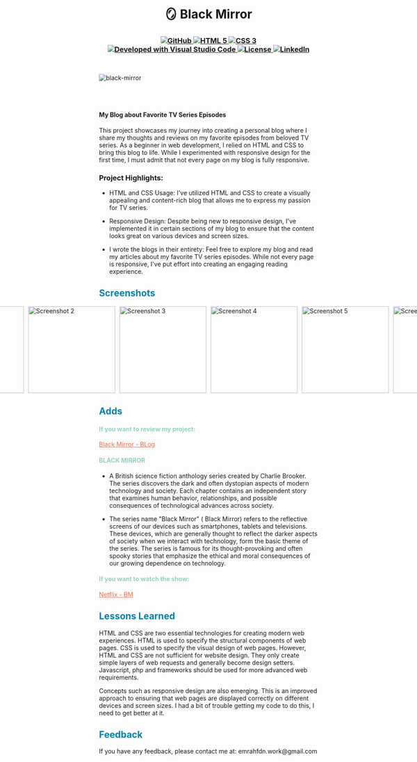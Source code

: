 

<h1 align="center">
<br>
🪞 Black Mirror
</h1>

<h3 align="center">
  <a class="header-badge" target="_blank" href="https://github.com/EmrahFidan">
    <img alt="GitHub" src="https://img.shields.io/badge/GitHub-white.svg?logo=github&style=social"/>
  </a>
  <a href="https://www.w3.org/TR/html52/" target="_blank">
  <img alt="HTML 5" src="https://img.shields.io/badge/HTML-5-orangered.svg"/>
</a>
<a href="https://www.w3.org/Style/CSS/" target="_blank">
  <img alt="CSS 3" src="https://img.shields.io/badge/CSS-3-darkblue.svg"/>
</a>
<a href="https://code.visualstudio.com/" target="_blank">
  <img alt="Developed with Visual Studio Code" src="https://img.shields.io/badge/Developed%20with-Visual%20Studio%20Code-purple"/>
</a>
  <a class="header-badge" target="_blank" href="https://github.com/EmrahFidan/blackMirrrorBlog/tree/main">
    <img alt="License" src="https://img.shields.io/github/license/PritamSarbajna/tourism-website?color=darkred"/>
  </a>
  <a class="header-badge" target="_blank" href="https://www.linkedin.com/in/emrah-fidann/" >
    <img alt="LinkedIn" src="https://img.shields.io/badge/LinkedIn-blue.svg?logo=linkedin&style=social"/>
  </a>
</h3>
<br>


![black-mirror](https://github.com/EmrahFidan/educationApp/assets/114583209/f4b6b9aa-6438-4d09-a42e-d83a380da3c7)


<br>
<br>

#### My Blog about Favorite TV Series Episodes

This project showcases my journey into creating a personal blog where I share my thoughts and reviews on my favorite episodes from beloved TV series. As a beginner in web development, I relied on HTML and CSS to bring this blog to life. While I experimented with responsive design for the first time, I must admit that not every page on my blog is fully responsive. 

### Project Highlights:

- HTML and CSS Usage: I've utilized HTML and CSS to create a visually appealing and content-rich blog that allows me to express my passion for TV series.

- Responsive Design: Despite being new to responsive design, I've implemented it in certain sections of my blog to ensure that the content looks great on various devices and screen sizes.
  
- I wrote the blogs in their entirety: Feel free to explore my blog and read my articles about my favorite TV series episodes. While not every page is responsive, I've put effort into creating an engaging reading experience.



<h2 style="color: #0081a7;"> Screenshots </h2>

<div style="display: flex; justify-content: center;">
    <img src="https://github.com/EmrahFidan/educationApp/assets/114583209/aca5c948-e167-4614-a64c-a650ac1859ca" alt="Screenshot 1" width="200" style="margin-right: 10px;" />
    <img src="https://github.com/EmrahFidan/educationApp/assets/114583209/2e28d661-4930-47b9-9006-04dedec7a8f4" alt="Screenshot 2" width="200" style="margin-right: 10px;" />
    <img src="https://github.com/EmrahFidan/educationApp/assets/114583209/3188f829-ed5b-4f06-927f-0953a8c9330a" alt="Screenshot 3" width="200" style="margin-right: 10px;" />
    <img src="https://github.com/EmrahFidan/educationApp/assets/114583209/82bfa70b-2e91-4c66-adb2-268041ed7c6d" alt="Screenshot 4" width="200" style="margin-right: 10px;" />
    <img src="https://github.com/EmrahFidan/educationApp/assets/114583209/5eda0582-c649-447c-9083-1700b8f972de" alt="Screenshot 5" width="200" style="margin-right: 10px;" />
    <img src="https://github.com/EmrahFidan/educationApp/assets/114583209/8b90b675-7923-492d-8843-16da51c65a04" alt="Screenshot 6" width="200" />

</div>

<h2 style="color: #0081a7;"> Adds</h2>

<h4 style="color: #94d2bd;"> If you want to review my project: </h4> 
<a href="https://black-mirrror-blog-dr658hb16-emrahfidan.vercel.app/" style="color: #e76f51;">Black Mirror - BLog</a>


<h4 style="color: #94d2bd;"> BLACK MIRROR </h4>

- A British science fiction anthology series created by Charlie Brooker. The series discovers the dark and often dystopian aspects of modern technology and society. Each chapter contains an independent story that examines human behavior, relationships, and possible consequences of technological advances across society.

- The series name "Black Mirror" ( Black Mirror) refers to the reflective screens of our devices such as smartphones, tablets and televisions. These devices, which are generally thought to reflect the darker aspects of society when we interact with technology, form the basic theme of the series. The series is famous for its thought-provoking and often spooky stories that emphasize the ethical and moral consequences of our growing dependence on technology.

<h4 style="color: #94d2bd;"> If you want to watch the show: </h4>
<a href="https://www.netflix.com/title/70264888" style="color: #e76f51;">Netflix - BM</a>

<h2 style="color: #0081a7;"> Lessons Learned </h2>

HTML and CSS are two essential technologies for creating modern web experiences. HTML is used to specify the structural components of web pages. CSS is used to specify the visual design of web pages. However, HTML and CSS are not sufficient for website design. They only create simple layers of web requests and generally become design setters. Javascript, php and frameworks should be used for more advanced web requirements. 

Concepts such as responsive design are also emerging. This is an improved approach to ensuring that web pages are displayed correctly on different devices and screen sizes. I had a bit of trouble getting my code to do this, I need to get better at it.


<h2 style="color: #0081a7;"> Feedback </h2>
If you have any feedback, please contact me at: emrahfdn.work@gmail.com
 
